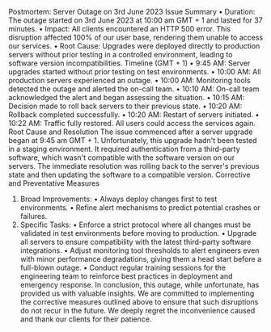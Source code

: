 Postmortem: Server Outage on 3rd June 2023
Issue Summary
•	Duration: The outage started on 3rd June 2023 at 10:00 am GMT + 1 and lasted for 37 minutes.
•	Impact: All clients encountered an HTTP 500 error. This disruption affected 100% of our user base, rendering them unable to access our services.
•	Root Cause: Upgrades were deployed directly to production servers without prior testing in a controlled environment, leading to software version incompatibilities.
Timeline (GMT + 1)
•	9:45 AM: Server upgrades started without prior testing on test environments.
•	10:00 AM: All production servers experienced an outage.
•	10:00 AM: Monitoring tools detected the outage and alerted the on-call team.
•	10:10 AM: On-call team acknowledged the alert and began assessing the situation.
•	10:15 AM: Decision made to roll back servers to their previous state.
•	10:20 AM: Rollback completed successfully.
•	10:20 AM: Restart of servers initiated.
•	10:22 AM: Traffic fully restored. All users could access the services again.
Root Cause and Resolution 
The issue commenced after a server upgrade began at 9:45 am GMT + 1. Unfortunately, this upgrade hadn't been tested in a staging environment. It required authentication from a third-party software, which wasn't compatible with the software version on our servers. The immediate resolution was rolling back to the server's previous state and then updating the software to a compatible version.
Corrective and Preventative Measures
1.	Broad Improvements:
•	Always deploy changes first to test environments.
•	Refine alert mechanisms to predict potential crashes or failures.
2.	Specific Tasks:
•	Enforce a strict protocol where all changes must be validated in test environments before moving to production.
•	Upgrade all servers to ensure compatibility with the latest third-party software integrations.
•	Adjust monitoring tool thresholds to alert engineers even with minor performance degradations, giving them a head start before a full-blown outage.
•	Conduct regular training sessions for the engineering team to reinforce best practices in deployment and emergency response.
In conclusion, this outage, while unfortunate, has provided us with valuable insights. We are committed to implementing the corrective measures outlined above to ensure that such disruptions do not recur in the future. We deeply regret the inconvenience caused and thank our clients for their patience.
